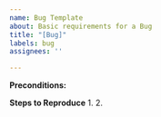 ```yaml
---
name: Bug Template
about: Basic requirements for a Bug
title: "[Bug]"
labels: bug
assignees: ''

---
```


**Preconditions:**


**Steps to Reproduce**
1.
2.
